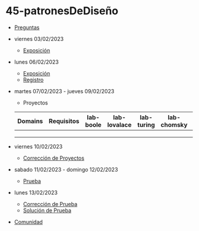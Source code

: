 # 45-patronesDeDiseño

- [Preguntas](https://escuela.it/cursos/curso-recurrencia-desarrollo-software/clase/patron)
- viernes 03/02/2023
  - [Exposición](https://escuela.it/cursos/curso-recurrencia-desarrollo-software/clase/patron)
- lunes 06/02/2023
  - [Exposición](https://escuela.it/cursos/curso-recurrencia-desarrollo-software/clase/patron)
  - [Registro](https://forms.gle/pA2QvsW32P4KtTD77)
- martes 07/02/2023 - jueves 09/02/2023
  - Proyectos
  
  |Domains|Requisitos|lab-boole|lab-lovalace|lab-turing|lab-chomsky|lab-bernersLee|
  |-------|----------|---------|------------|----------|-----------|--------------|
  |       |          |         |            |          |           |              |
  |       |          |         |            |          |           |              |
  |       |          |         |            |          |           |              |
- viernes 10/02/2023
  - [Corrección de Proyectos](https://escuela.it/cursos/curso-recurrencia-desarrollo-software/clase/patron)
- sabado 11/02/2023 - domingo 12/02/2023
  - [Prueba](https://forms.gle/hB9UJoN2PYiexctH8)
- lunes 13/02/2023
  - [Corrección de Prueba](https://escuela.it/cursos/curso-recurrencia-desarrollo-software/clase/patron)
  - [Solución de Prueba](https://docs.google.com/spreadsheets/d/1Uwtqa5VdD5wK2X7eLgkS6_th16aPnsW8pa5Ft2TyLPo/edit#gid=0)
- [Comunidad](https://app.slack.com/client/T02S3KYD464/C02U97EQUQZ)
